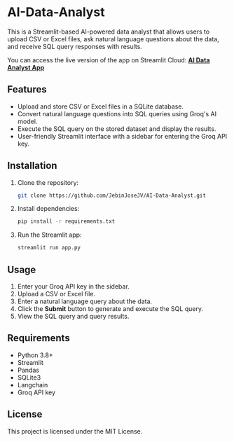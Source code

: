 # AI-Data-Analyst

This is a Streamlit-based AI-powered data analyst that allows users to upload CSV or Excel files, ask natural language questions about the data, and receive SQL query responses with results.

You can access the live version of the app on Streamlit Cloud:
[**AI Data Analyst App**](https://your-streamlit-app-link)

## Features
- Upload and store CSV or Excel files in a SQLite database.
- Convert natural language questions into SQL queries using Groq's AI model.
- Execute the SQL query on the stored dataset and display the results.
- User-friendly Streamlit interface with a sidebar for entering the Groq API key.

## Installation

1. Clone the repository:
   ```bash
   git clone https://github.com/JebinJoseJV/AI-Data-Analyst.git
   
   ```

2. Install dependencies:
   ```bash
   pip install -r requirements.txt
   ```

3. Run the Streamlit app:
   ```bash
   streamlit run app.py
   ```

## Usage

1. Enter your Groq API key in the sidebar.
2. Upload a CSV or Excel file.
3. Enter a natural language query about the data.
4. Click the **Submit** button to generate and execute the SQL query.
5. View the SQL query and query results.


## Requirements
- Python 3.8+
- Streamlit
- Pandas
- SQLite3
- Langchain
- Groq API key

## License
This project is licensed under the MIT License.



